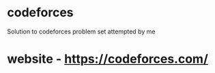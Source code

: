 # codeforces
Solution to codeforces problem set attempted by me
# website - https://codeforces.com/
